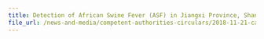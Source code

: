 ```yaml
---
title: Detection of African Swine Fever (ASF) in Jiangxi Province, Shanghai Municipality, People's Republic of China 
file_url: /news-and-media/competent-authorities-circulars/2018-11-21-ca.pdf
---
```

